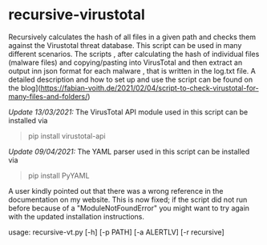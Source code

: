 # recursive-virustotal
Recursively calculates the hash of all files in a given path and checks them against the Virustotal threat database.
This script can be used in many different scenarios. The scripts , after calculating the hash of individual files (malware files) and copying/pasting into VirusTotal
and then extract an output inn json format for each malware  , that is written in the log.txt file. 
A detailed description and how to set up and use the script can be found on the blog](https://fabian-voith.de/2021/02/04/script-to-check-virustotal-for-many-files-and-folders/)

*Update 13/03/2021:* The VirusTotal API module used in this script can be installed via
> pip install virustotal-api
> 
*Update 09/04/2021:* The YAML parser used in this script can be installed via
> pip install PyYAML

A user kindly pointed out that there was a wrong reference in the documentation on my website. This is now fixed; if the script did not run before because of a "ModuleNotFoundError" you might want to try again with the updated installation instructions.

usage: recursive-vt.py [-h] [-p PATH] [-a ALERTLV] [-r recursive]
